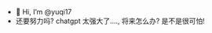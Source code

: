- 👋 Hi, I’m @yuqi17
- 还要努力吗? chatgpt 太强大了...., 将来怎么办? 是不是很可怕!

<!---
yuqi17/yuqi17 is a ✨ special ✨ repository because its `README.md` (this file) appears on your GitHub profile.
You can click the Preview link to take a look at your changes.
--->
